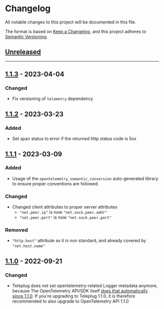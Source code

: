 # Changelog

All notable changes to this project will be documented in this file.

The format is based on [Keep a Changelog](https://keepachangelog.com/en/1.0.0/),
and this project adheres to [Semantic Versioning](https://semver.org/spec/v2.0.0.html).

## [Unreleased]

---

## [1.1.3] - 2023-04-04

### Changed

- Fix versioning of `telemetry` dependency

## [1.1.2] - 2023-03-23

### Added

- Set span status to error if the returned http status code is 5xx

## [1.1.1] - 2023-03-09

### Added

- Usage of the `opentelemetry_semantic_conversion` auto-generated library to ensure proper conventions are followed

### Changed

- Changed client attributes to proper server attributes
  - `"net.peer.ip"` is now `"net.sock.peer.addr"`
  - `"net.peer.port"` is now `"net.sock.peer.port"`

### Removed

- `"http.host"` attribute as it is non standard, and already covered by `"net.host.name"`

## [1.1.0] - 2022-09-21

### Changed

- Teleplug does not set opentelemetry-related Logger metadata anymore, because
  The OpenTelemetry API/SDK itself [does that automatically since 1.1.0](https://github.com/open-telemetry/opentelemetry-erlang/pull/394).
  If you're upgrading to Teleplug 1.1.0, it is therefore recommended to also upgrade to OpenTelemetry API 1.1.0

[Unreleased]: https://github.com/primait/teleplug/compare/1.1.3...HEAD
[1.1.3]: https://github.com/primait/teleplug/compare/1.1.2...1.1.3
[1.1.2]: https://github.com/primait/teleplug/compare/1.1.1...1.1.2
[1.1.1]: https://github.com/primait/teleplug/compare/1.1.0...1.1.1
[1.1.0]: https://github.com/primait/teleplug/releases/tag/1.1.0
